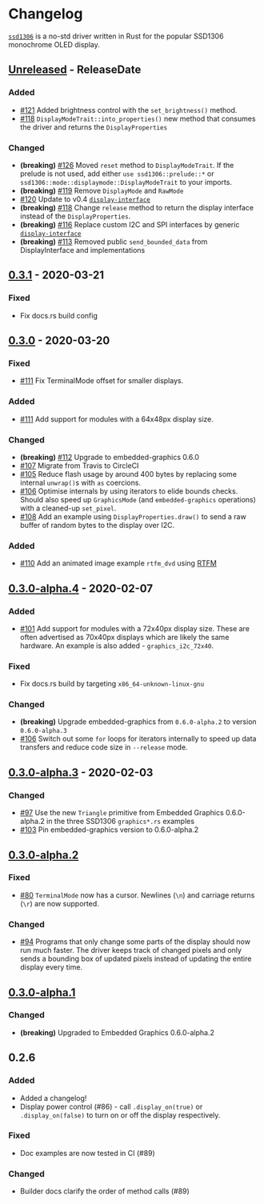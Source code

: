 # Changelog

[`ssd1306`](https://crates.io/crates/ssd1306) is a no-std driver written in Rust for the popular SSD1306 monochrome OLED display.

<!-- next-header -->

## [Unreleased] - ReleaseDate

### Added

- [#121](https://github.com/jamwaffles/ssd1306/pull/121) Added brightness control with the `set_brightness()` method.
- [#118](https://github.com/jamwaffles/ssd1306/pull/118) `DisplayModeTrait::into_properties()` new method that consumes the driver and returns the `DisplayProperties`

### Changed

- **(breaking)** [#126](https://github.com/jamwaffles/ssd1306/pull/126) Moved `reset` method to `DisplayModeTrait`. If the prelude is not used, add either `use ssd1306::prelude::*` or `ssd1306::mode::displaymode::DisplayModeTrait` to your imports.
- **(breaking)** [#119](https://github.com/jamwaffles/ssd1306/pull/119) Remove `DisplayMode` and `RawMode`
- [#120](https://github.com/jamwaffles/ssd1306/pull/120) Update to v0.4 [`display-interface`](https://crates.io/crates/display-interface)
- **(breaking)** [#118](https://github.com/jamwaffles/ssd1306/pull/118) Change `release` method to return the display interface instead of the `DisplayProperties`.
- **(breaking)** [#116](https://github.com/jamwaffles/ssd1306/pull/116) Replace custom I2C and SPI interfaces by generic [`display-interface`](https://crates.io/crates/display-interface)
- **(breaking)** [#113](https://github.com/jamwaffles/ssd1306/pull/113) Removed public `send_bounded_data` from DisplayInterface and implementations

## [0.3.1] - 2020-03-21

### Fixed

- Fix docs.rs build config

## [0.3.0] - 2020-03-20

### Fixed

- [#111](https://github.com/jamwaffles/ssd1306/pull/111) Fix TerminalMode offset for smaller displays.

### Added

- [#111](https://github.com/jamwaffles/ssd1306/pull/111) Add support for modules with a 64x48px display size.

### Changed

- **(breaking)** [#112](https://github.com/jamwaffles/ssd1306/pull/112) Upgrade to embedded-graphics 0.6.0
- [#107](https://github.com/jamwaffles/ssd1306/pull/107) Migrate from Travis to CircleCI
- [#105](https://github.com/jamwaffles/ssd1306/pull/105) Reduce flash usage by around 400 bytes by replacing some internal `unwrap()`s with `as` coercions.
- [#106](https://github.com/jamwaffles/ssd1306/pull/106) Optimise internals by using iterators to elide bounds checks. Should also speed up `GraphicsMode` (and `embedded-graphics` operations) with a cleaned-up `set_pixel`.
- [#108](https://github.com/jamwaffles/ssd1306/pull/108) Add an example using `DisplayProperties.draw()` to send a raw buffer of random bytes to the display over I2C.

### Added

- [#110](https://github.com/jamwaffles/ssd1306/pull/110) Add an animated image example `rtfm_dvd` using [RTFM](https://crates.io/crates/cortex-m-rtfm)

## [0.3.0-alpha.4] - 2020-02-07

### Added

- [#101](https://github.com/jamwaffles/ssd1306/pull/101) Add support for modules with a 72x40px display size. These are often advertised as 70x40px displays which are likely the same hardware. An example is also added - `graphics_i2c_72x40`.

### Fixed

- Fix docs.rs build by targeting `x86_64-unknown-linux-gnu`

### Changed

- **(breaking)** Upgrade embedded-graphics from `0.6.0-alpha.2` to version `0.6.0-alpha.3`
- [#106](https://github.com/jamwaffles/ssd1306/pull/106) Switch out some `for` loops for iterators internally to speed up data transfers and reduce code size in `--release` mode.

## [0.3.0-alpha.3] - 2020-02-03

### Changed

- [#97](https://github.com/jamwaffles/ssd1306/pull/97) Use the new `Triangle` primitive from Embedded Graphics 0.6.0-alpha.2 in the three SSD1306 `graphics*.rs` examples
- [#103](https://github.com/jamwaffles/ssd1306/pull/103) Pin embedded-graphics version to 0.6.0-alpha.2

## [0.3.0-alpha.2]

### Fixed

- [#80](https://github.com/jamwaffles/ssd1306/pull/80) `TerminalMode` now has a cursor. Newlines (`\n`) and carriage returns (`\r`) are now supported.

### Changed

- [#94](https://github.com/jamwaffles/ssd1306/pull/94) Programs that only change some parts of the display should now run much faster. The driver keeps track of changed pixels and only sends a bounding box of updated pixels instead of updating the entire display every time.

## [0.3.0-alpha.1]

### Changed

- **(breaking)** Upgraded to Embedded Graphics 0.6.0-alpha.2

## 0.2.6

### Added

- Added a changelog!
- Display power control (#86) - call `.display_on(true)` or `.display_on(false)` to turn on or off the display respectively.

### Fixed

- Doc examples are now tested in CI (#89)

### Changed

- Builder docs clarify the order of method calls (#89)

<!-- next-url -->
[unreleased]: https://github.com/jamwaffles/ssd1306/compare/v0.3.1...HEAD

[0.3.1]: https://github.com/jamwaffles/ssd1306/compare/v0.3.0...v0.3.1
[0.3.0]: https://github.com/jamwaffles/ssd1306/compare/v0.3.0-alpha.4...v0.3.0
[0.3.0-alpha.4]: https://github.com/jamwaffles/ssd1306/compare/v0.3.0-alpha.3...v0.3.0-alpha.4
[0.3.0-alpha.3]: https://github.com/jamwaffles/ssd1306/compare/v0.3.0-alpha.2...v0.3.0-alpha.3
[0.3.0-alpha.2]: https://github.com/jamwaffles/ssd1306/compare/v0.3.0-alpha.1...v0.3.0-alpha.2
[0.3.0-alpha.1]: https://github.com/jamwaffles/ssd1306/compare/0.2.5...v0.3.0-alpha.1
